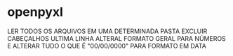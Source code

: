 # openpyxl
LER TODOS OS ARQUIVOS EM UMA DETERMINADA PASTA 
EXCLUIR CABEÇALHOS
ULTIMA LINHA
ALTERAL FORMATO GERAL PARA NÚMEROS E ALTERAR TUDO O QUE É "00/00/0000" PARA FORMATO EM DATA 
